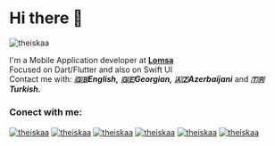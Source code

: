 # Hi there 👋

<p align="left"> <img src="https://komarev.com/ghpvc/?username=your-github-theiskaa&color=red" alt="theiskaa" /> </p> 

I'm a Mobile Application developer at [**Lomsa**](https://lomsa.com) <br/>
Focused on Dart/Flutter and also on Swift UI <br/> 
Contact me with: ***🇬🇧English,*** ***🇬🇪Georgian,*** ***🇦🇿Azerbaijani*** and ***🇹🇷Turkish.*** <br/>

<!--
#### Best Repositories:
- [Papernews](https://github.com/theiskaa/papernews)
- [Hacker News App](https://github.com/theiskaa/hackernews_app)
- [Classmate](https://github.com/theiskaa/classmate)
-->

### Conect with me:

<a href="https://stackoverflow.com/users/14247462/theiskaa?tab=profile" target="blank"><img align="center" src="https://img.shields.io/badge/StackOverflow%20-%23323330.svg?&style=for-the-badge&logo=StackOverflow&logoColor=orange" alt="theiskaa"/></a> 
<a href="https://instagram.com/theiskaa" target="blank"><img align="center" src="https://img.shields.io/badge/Instagram%20-%23E4405F.svg?&style=for-the-badge&logo=Instagram&logoColor=white" alt="theiskaa"/></a> 
<a href="https://facebook.com/theiskaa" target="blank"><img align="center" src="https://img.shields.io/badge/Facebook%20-%230077B5.svg?&style=for-the-badge&logo=Facebook&logoColor=white" alt="theiskaa"/></a> 
<a href="https://twitter.com/theiskaa" target="blank"><img align="center" src="https://img.shields.io/badge/Twitter%20-%231DA1F2.svg?&style=for-the-badge&logo=Twitter&logoColor=white" alt="theiskaa"/></a> 
<a href="mailto:st.bahahd@gmail.com?subject=test%20subject&body=test%20body" target="blank"><img align="center" src="https://img.shields.io/badge/Gmail%20-%23323330.svg?&style=for-the-badge&logo=Gmail&logoColor=red" alt="theiskaa"/></a> 
<a href="https://www.linkedin.com/in/ismael-shakverdiev-4b6355202/" target="blank"><img align="center" src="https://img.shields.io/badge/Linkedin%20-%230077B5.svg?&style=for-the-badge&logo=Linkedin&logoColor=white" alt="theiskaa"/></a> 


<!-- 
### Languages and Tools:
<a href="https://flutter.io" target="blank"><img align="center" src="https://img.shields.io/badge/flutter-%230095D5.svg?&style=for-the-badge&logo=flutter&logoColor=white" alt="theiskaa"/></a> 
<a href="https://www.dartlang.org" target="blank"><img align="center" src="https://img.shields.io/badge/Dart-%230077B5.svg?&style=for-the-badge&logo=dart&logoColor=white" alt="theiskaa"/></a> 
<a href="https://pub.dev/packages/sqflite" target="blank"><img align="center" src="https://img.shields.io/badge/Sqlite%20-%23FF0000.svg?&style=for-the-badge&logo=Sqlite&logoColor=white" alt="theiskaa"/></a> 
<a href="https://code.visualstudio.com" target="blank"><img align="center" src="https://img.shields.io/badge/vs code%20-%2300599C.svg?&style=for-the-badge&logo=visual-studio-code&logoColor=white" alt="theiskaa"/></a> 
<a href="https://www.adobe.com/tr/products/xd.html" target="blank"><img align="center" src="https://img.shields.io/badge/Adobe xd%20-%23FF26BE.svg?&style=for-the-badge&logo=adobe%20xd&logoColor=white" alt="theiskaa"/></a> 
<a href="https://firebase.google.com" target="blank"><img align="center" src="https://img.shields.io/badge/Firebase%20-%23FF9900.svg?&style=for-the-badge&logo=Firebase&logoColor=white" alt="theiskaa"/></a> 
-->

